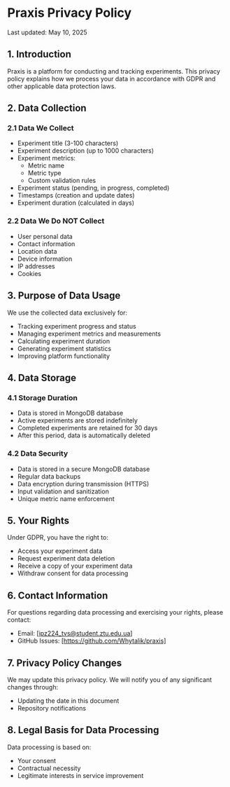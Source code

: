 # Praxis Privacy Policy

Last updated: May 10, 2025

## 1. Introduction

Praxis is a platform for conducting and tracking experiments. This privacy policy explains how we process your data in accordance with GDPR and other applicable data protection laws.

## 2. Data Collection

### 2.1 Data We Collect

- Experiment title (3-100 characters)
- Experiment description (up to 1000 characters)
- Experiment metrics:
  - Metric name
  - Metric type
  - Custom validation rules
- Experiment status (pending, in progress, completed)
- Timestamps (creation and update dates)
- Experiment duration (calculated in days)

### 2.2 Data We Do NOT Collect

- User personal data
- Contact information
- Location data
- Device information
- IP addresses
- Cookies

## 3. Purpose of Data Usage

We use the collected data exclusively for:

- Tracking experiment progress and status
- Managing experiment metrics and measurements
- Calculating experiment duration
- Generating experiment statistics
- Improving platform functionality

## 4. Data Storage

### 4.1 Storage Duration

- Data is stored in MongoDB database
- Active experiments are stored indefinitely
- Completed experiments are retained for 30 days
- After this period, data is automatically deleted

### 4.2 Data Security

- Data is stored in a secure MongoDB database
- Regular data backups
- Data encryption during transmission (HTTPS)
- Input validation and sanitization
- Unique metric name enforcement

## 5. Your Rights

Under GDPR, you have the right to:

- Access your experiment data
- Request experiment data deletion
- Receive a copy of your experiment data
- Withdraw consent for data processing

## 6. Contact Information

For questions regarding data processing and exercising your rights, please contact:

- Email: [ipz224_tvs@student.ztu.edu.ua]
- GitHub Issues: [https://github.com/Whytalik/praxis]

## 7. Privacy Policy Changes

We may update this privacy policy. We will notify you of any significant changes through:

- Updating the date in this document
- Repository notifications

## 8. Legal Basis for Data Processing

Data processing is based on:

- Your consent
- Contractual necessity
- Legitimate interests in service improvement
